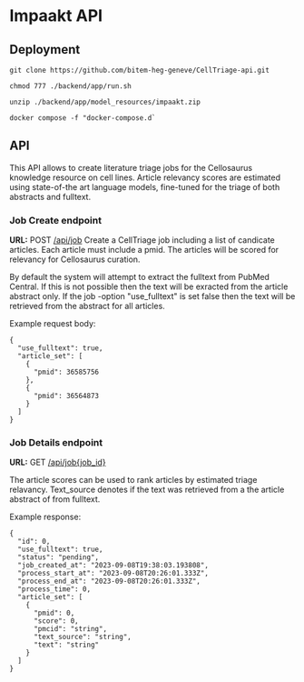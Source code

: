 # Impaakt API

## Deployment
```
git clone https://github.com/bitem-heg-geneve/CellTriage-api.git

chmod 777 ./backend/app/run.sh

unzip ./backend/app/model_resources/impaakt.zip

docker compose -f "docker-compose.d`
```
## API 
This API allows to create literature triage jobs for the Cellosaurus knowledge resource on cell lines. Article relevancy scores are estimated using state-of-the art language models, fine-tuned for the triage of both abstracts and fulltext.

### Job Create endpoint
**URL:** POST [/api/job](/api/job)
Create a CellTriage job including a list of candicate articles. Each article must include a pmid. The articles will be scored for relevancy for Cellosaurus curation.

By default the system will attempt to extract the fulltext from PubMed Central. If this is not possible then the text will be exracted from the article abstract only. If the job -option "use_fulltext" is set false then the text will be retrieved from the abstract for all articles.

Example request body:
```
{
  "use_fulltext": true,
  "article_set": [
    {
      "pmid": 36585756
    },
    {
      "pmid": 36564873
    }
  ]
}
```


### Job Details endpoint
**URL:** GET [/api/job{job_id}]()

The article scores can be used to rank articles by estimated triage relavancy.
Text_source denotes if the text was retrieved from a the article abstract of from fulltext.

Example response:
```
{
  "id": 0,
  "use_fulltext": true,
  "status": "pending",
  "job_created_at": "2023-09-08T19:38:03.193808",
  "process_start_at": "2023-09-08T20:26:01.333Z",
  "process_end_at": "2023-09-08T20:26:01.333Z",
  "process_time": 0,
  "article_set": [
    {
      "pmid": 0,
      "score": 0,
      "pmcid": "string",
      "text_source": "string",
      "text": "string"
    }
  ]
}
```
